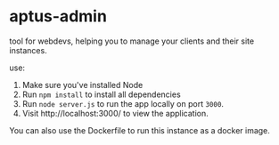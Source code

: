 # aptus-admin
tool for webdevs, helping you to manage your clients and their site instances.

use:
1. Make sure you've installed Node
2. Run `npm install` to install all dependencies
3. Run `node server.js` to run the app locally on port `3000`.
4. Visit http://localhost:3000/ to view the application.

You can also use the Dockerfile to run this instance as a docker image.
